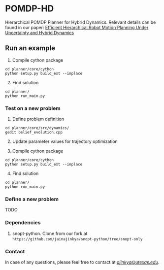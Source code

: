 # POMDP-HD
Hierarchical POMDP Planner for Hybrid Dynamics. Relevant details can be found in our paper: [Efficient Hierarchical Robot Motion Planning Under Uncertainty and Hybrid Dynamics](https://arxiv.org/abs/1802.04205) 

## Run an example 
1. Compile cython package
```
cd planner/core/cython
python setup.py build_ext --inplace
```
2. Find solution
```
cd planner/
python run_main.py
```

### Test on a new problem
1. Define problem definition
```
cd planner/core/src/dynamics/ 
gedit belief_evolution.cpp
```
2. Update parameter values for trajectory optimization

3. Compile cython package
```
cd planner/core/cython
python setup.py build_ext --inplace
```
4. Find solution
```
cd planner/
python run_main.py
```

### Define a new problem
TODO

### Dependencies
1. snopt-python. Clone from our fork at ```https://github.com/jainajinkya/snopt-python/tree/snopt-only```

### Contact
In case of any questions, please feel free to contact at *ajinkya@utexas.edu*.


